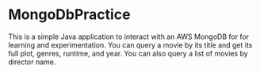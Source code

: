 # MongoDbPractice
This is a simple Java application to interact with an AWS MongoDB for for learning and experimentation.
You can query a movie by its title and get its full plot, genres, runtime, and year.
You can also query a list of movies by director name.
